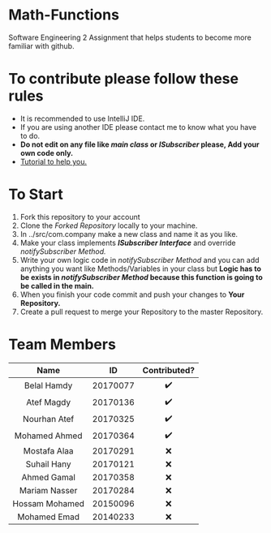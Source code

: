 # Math-Functions
Software Engineering 2 Assignment that helps students to become more familiar with github.

# To contribute please follow these rules
* It is recommended to use IntelliJ IDE.
* If you are using another IDE please contact me to know what you have to do.
* **Do not edit on any file like *main class* or *ISubscriber* please, Add your own code only.**
* [Tutorial to help you.](https://youtu.be/dSl_qnWO104)

# To Start
1. Fork this repository to your account
2. Clone the *Forked Repository* locally to your machine.
3. In ../src/com.company make a new class and name it as you like.
4. Make your class implements ***ISubscriber Interface*** and override *notifySubscriber Method.*
5. Write your own logic code in *notifySubscriber Method* and you can add anything you want like Methods/Variables in your class but **Logic has to be exists in *notifySubscriber Method* because this function is going to be called in the main.**
6. When you finish your code commit and push your changes to **Your Repository.**
7. Create a pull request to merge your Repository to the master Repository.

# Team Members

| Name  | ID | Contributed? |
| :-------------: | :-------------: | :-------------: |
| Belal Hamdy  | 20170077  | :heavy_check_mark: |
| Atef Magdy  | 20170136  | :heavy_check_mark: |
| Nourhan Atef  | 20170325  | :heavy_check_mark: |
| Mohamed Ahmed  | 20170364  | :heavy_check_mark: |
| Mostafa Alaa  | 20170291  | :x: |
| Suhail Hany  | 20170121  | :x: |
| Ahmed Gamal  | 20170358  | :x: |
| Mariam Nasser  | 20170284  | :x: |
| Hossam Mohamed  | 20150096  | :x: |
| Mohamed Emad  | 20140233  | :x: |






